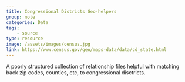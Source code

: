 ```yaml
---
title: Congressional Districts Geo-helpers
group: note
categories: Data
tags:
    - source
type: resource
image: /assets/images/census.jpg
link: https://www.census.gov/geo/maps-data/data/cd_state.html
---
```

A poorly structured collection of relationship files helpful with matching back zip codes, counties, etc, to congressional disctricts.
